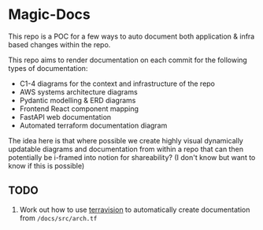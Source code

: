 # Magic-Docs
This repo is a POC for a few ways to auto document both application & infra based changes within the repo.

This repo aims to render documentation on each commit for the following types of documentation:
- C1-4 diagrams for the context and infrastructure of the repo
- AWS systems architecture diagrams
- Pydantic modelling & ERD diagrams
- Frontend React component mapping
- FastAPI web documentation
- Automated terraform documentation diagram

The idea here is that where possible we create highly visual dynamically updatable diagrams and documentation from within a repo that can then potentially be i-framed into notion for shareability? (I don't know but want to know if this is possible)

## TODO
1. Work out how to use [terravision](https://github.com/patrickchugh/terravision) to automatically create documentation from `/docs/src/arch.tf`